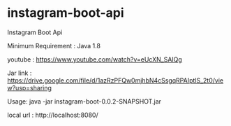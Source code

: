 # instagram-boot-api
Instagram Boot Api

Minimum Requirement :
  Java 1.8 

youtube :
  https://www.youtube.com/watch?v=eUcXN_SAIQg
  
Jar link : https://drive.google.com/file/d/1azRzPFQw0mjhbN4cSsgqRPAIptlS_2t0/view?usp=sharing

Usage: 
    java -jar instagram-boot-0.0.2-SNAPSHOT.jar

local url : http://localhost:8080/


